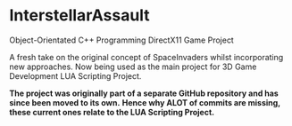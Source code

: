 # InterstellarAssault

Object-Orientated C++ Programming DirectX11 Game Project

A fresh take on the original concept of SpaceInvaders whilst incorporating new approaches.
Now being used as the main project for 3D Game Development LUA Scripting Project.

**The project was originally part of a separate GitHub repository and has since been moved to its own.**
**Hence why ALOT of commits are missing, these current ones relate to the LUA Scripting Project.**
